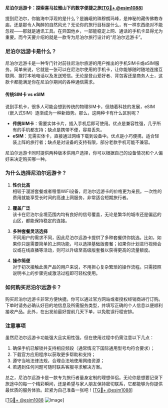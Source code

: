 **尼泊尔远游卡：探索喜马拉雅山下的数字便捷之旅[[TG💪+ @esim1088](https://t.me/s/esim1088)]**

提到尼泊尔，你脑海中浮现的是什么？是巍峨的珠穆朗玛峰，是神秘的藏传佛教寺庙，还是那令人陶醉的自然风光？无论你的旅行目标是什么，有一样东西绝对不能忽视——那就是通讯工具。在异国他乡，一部能稳定上网、通话的手机卡显得尤为重要。而今天要介绍的就是一款专为尼泊尔旅行设计的“尼泊尔远游卡”。

### 尼泊尔远游卡是什么？

尼泊尔远游卡是一种专门针对前往尼泊尔旅游的用户推出的手机SIM卡或eSIM服务。简单来说，它就是一张可以在尼泊尔使用的手机卡，让你能够随时随地连接互联网、拨打本地电话以及发送短信。无论是登山爱好者、背包客还是商务人士，这款卡都能满足你在尼泊尔期间的各种通信需求。

#### 传统SIM卡 vs eSIM

说到手机卡，很多人可能会想到传统的物理SIM卡，但随着科技的发展，eSIM（嵌入式SIM）逐渐成为一种新趋势。那么，这两种卡有什么区别呢？

- **传统SIM卡**：需要实体卡片，插入手机后即可使用。优点是兼容性强，几乎所有的手机都支持；缺点是携带不便，容易丢失。
- **eSIM**：无需实体卡，直接通过网络下载到设备中。优点是小巧便携，适合轻装上阵的旅行者；缺点是对设备的支持有限，部分老款手机可能不兼容。

尼泊尔远游卡同时提供两种版本供用户选择，你可以根据自己的设备情况和个人偏好来决定购买哪一种。

### 为什么选择尼泊尔远游卡？

1. **性价比高**  
   相较于漫游套餐或者租借WiFi设备，尼泊尔远游卡的价格更为亲民。一次性的费用就能享受长时间的高速上网服务，非常适合短期旅行者。

2. **覆盖广泛**  
   该卡在尼泊尔全境范围内均有良好的信号覆盖，无论是繁华的城市还是偏远的山区，都能保持稳定的连接。

3. **多种套餐灵活选择**  
   不同用户的需求不同，因此尼泊尔远游卡提供了多种套餐供你挑选。比如，如果你只是需要简单的上网功能，可以选择基础版套餐；如果你计划进行视频会议或在线直播等活动，则可以升级至高级版套餐以获得更高的流量额度。

4. **操作简便**  
   对于初次接触此类产品的用户来说，不用担心复杂繁琐的操作流程。只需按照说明书上的步骤完成激活过程即可轻松使用。

### 如何购买尼泊尔远游卡？

购买尼泊尔远游卡非常方便快捷。你可以通过官方网站或者授权经销商进行订购。下单时请务必确认好目的地信息及所需服务类型，并填写正确的个人信息以便顺利接收产品。此外，在出发前最好提前几天下单，以免耽误行程安排。

### 注意事项

虽然尼泊尔远游卡功能强大且实用性强，但在使用过程中仍需注意以下几点：

1. 确保手机已解锁并支持相应频段（通常情况下国际通用型号均符合要求）；
2. 下载官方应用程序以获取更多帮助和支持；
3. 遵守当地法律法规，合理合法地使用网络资源；
4. 若遇到任何问题可随时联系客服寻求解决方案。

总之，尼泊尔远游卡是一款专为旅行者量身定制的理想伴侣。无论你是想要记录下旅途中的每一个精彩瞬间，还是希望与家人朋友保持密切联系，它都能够为你提供最优质的服务体验。赶紧为自己准备一张吧！[[TG💪+ @esim1088](https://t.me/s/esim1088)]

[[TG💪+ @esim1088](https://t.me/s/esim1088) ![Image](https://i.postimg.cc/4NQfJmqS/Snipaste-2025-05-13-00-14-12.png)]